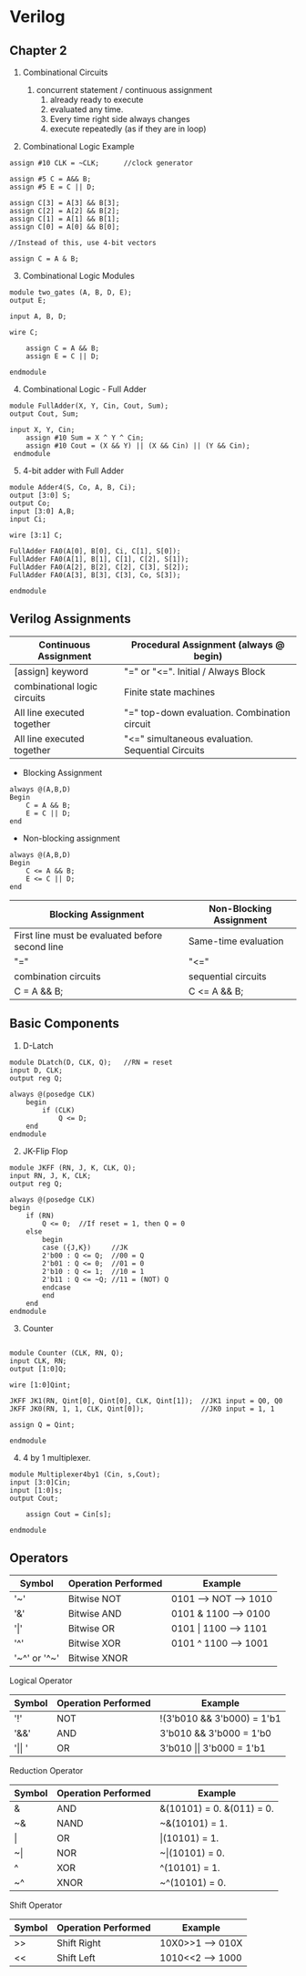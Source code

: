 # Verilog

## Chapter 2 

1. Combinational Circuits  
    1. concurrent statement / continuous assignment 
        1. already ready to execute 
        2. evaluated any time. 
        3. Every time right side always changes 
        4. execute repeatedly (as if they are in loop)

2. Combinational Logic Example 

```
assign #10 CLK = ~CLK;      //clock generator

assign #5 C = A&& B; 
assign #5 E = C || D;   

assign C[3] = A[3] && B[3];
assign C[2] = A[2] && B[2];
assign C[1] = A[1] && B[1];
assign C[0] = A[0] && B[0];

//Instead of this, use 4-bit vectors 

assign C = A & B;
```

3. Combinational Logic Modules 

```
module two_gates (A, B, D, E); 
output E; 

input A, B, D; 

wire C; 

    assign C = A && B;  
    assign E = C || D;   

endmodule

```

4. Combinational Logic - Full Adder 

```
module FullAdder(X, Y, Cin, Cout, Sum); 
output Cout, Sum; 

input X, Y, Cin; 
    assign #10 Sum = X ^ Y ^ Cin; 
    assign #10 Cout = (X && Y) || (X && Cin) || (Y && Cin); 
 endmodule

```

5. 4-bit adder with Full Adder 

```
module Adder4(S, Co, A, B, Ci);
output [3:0] S; 
output Co; 
input [3:0] A,B; 
input Ci; 

wire [3:1] C;  

FullAdder FA0(A[0], B[0], Ci, C[1], S[0]);
FullAdder FA0(A[1], B[1], C[1], C[2], S[1]);
FullAdder FA0(A[2], B[2], C[2], C[3], S[2]);
FullAdder FA0(A[3], B[3], C[3], Co, S[3]);

endmodule 

```


## Verilog Assignments 
Continuous Assignment | Procedural Assignment (always @ begin)
------------- | -------------
[assign] keyword  | "=" or "<=". Initial / Always Block
combinational logic circuits | Finite state machines 
All line executed together | "=" top-down evaluation. Combination circuit
All line executed together | "<=" simultaneous evaluation. Sequential Circuits




- Blocking Assignment
```
always @(A,B,D) 
Begin 
    C = A && B; 
    E = C || D; 
end 
```

- Non-blocking assignment 
```
always @(A,B,D) 
Begin 
    C <= A && B; 
    E <= C || D; 
end 
```

Blocking Assignment | Non-Blocking Assignment
------------- | -------------
First line must be evaluated before second line  | Same-time evaluation
"="| "<="
combination circuits | sequential circuits 
C = A && B; | C <= A && B;


## Basic Components 

1. D-Latch 

```
module DLatch(D, CLK, Q);   //RN = reset 
input D, CLK;
output reg Q; 

always @(posedge CLK)
    begin 
	    if (CLK) 
		    Q <= D; 
    end
endmodule
```

2. JK-Flip Flop 

```
module JKFF (RN, J, K, CLK, Q); 
input RN, J, K, CLK; 
output reg Q; 

always @(posedge CLK) 
begin
	if (RN) 
		Q <= 0;  //If reset = 1, then Q = 0 
	else
		begin
		case ({J,K})     //JK
		2'b00 : Q <= Q;  //00 = Q
		2'b01 : Q <= 0;  //01 = 0
		2'b10 : Q <= 1;  //10 = 1
		2'b11 : Q <= ~Q; //11 = (NOT) Q	
		endcase
		end
	end
endmodule
```

3. Counter 

```

module Counter (CLK, RN, Q); 
input CLK, RN; 
output [1:0]Q; 

wire [1:0]Qint;

JKFF JK1(RN, Qint[0], Qint[0], CLK, Qint[1]);  //JK1 input = Q0, Q0
JKFF JK0(RN, 1, 1, CLK, Qint[0]);              //JK0 input = 1, 1

assign Q = Qint;

endmodule

```

4. 4 by 1 multiplexer. 

```
module Multiplexer4by1 (Cin, s,Cout);
input [3:0]Cin;
input [1:0]s;
output Cout; 
	
	assign Cout = Cin[s]; 
	
endmodule
```

## Operators 
Symbol | Operation Performed | Example 
------------- | ------------|-----------------
'~' | Bitwise NOT | 0101 --> NOT --> 1010
'&' | Bitwise AND | 0101 & 1100 --> 0100 
'\|' | Bitwise OR | 0101 \| 1100 --> 1101 
'^' | Bitwise XOR | 0101 ^ 1100 --> 1001
'\~\^' or '\^\~' | Bitwise XNOR | 

Logical Operator 

Symbol  | Operation Performed | Example 
------------- | ------------- | -------------
'!'  | NOT | !(3'b010 && 3'b000) = 1'b1
'&&'  | AND | 3'b010 && 3'b000 = 1'b0 
'\|\| '  | OR | 3'b010 \|\| 3'b000 = 1'b1

Reduction Operator 

Symbol  | Operation Performed | Example 
------------- | ------------- | -------------
\&  | AND | &(10101) = 0. &(011) = 0.
\~\&  | NAND | ~&(10101) = 1. 
\|  | OR | \|(10101) = 1. 
\~\|  | NOR | \~\|(10101) = 0.
\^  | XOR |  ^(10101) = 1.
\~\^  | XNOR | \~\^(10101) = 0. 

Shift Operator 

Symbol  | Operation Performed | Example 
------------- | ------------- | ----------
\>\>  | Shift Right | 10X0>>1 --> 010X
\<\<  | Shift Left | 1010<<2 --> 1000






